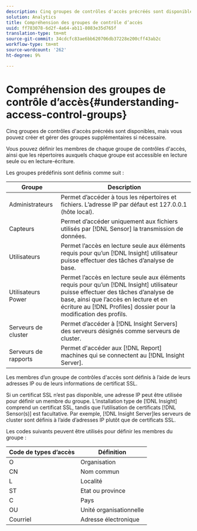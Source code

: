 ```yaml
---
description: Cinq groupes de contrôles d'accès précréés sont disponibles, mais vous pouvez créer et gérer des groupes supplémentaires si nécessaire.
solution: Analytics
title: Compréhension des groupes de contrôle d’accès
uuid: ff783078-6d2f-4a64-ab11-8083e35d765f
translation-type: tm+mt
source-git-commit: 34cdcfc83ae6bb620706db37228e200cff43ab2c
workflow-type: tm+mt
source-wordcount: '262'
ht-degree: 9%

---
```



# Compréhension des groupes de contrôle d’accès{#understanding-access-control-groups}

Cinq groupes de contrôles d&#39;accès précréés sont disponibles, mais vous pouvez créer et gérer des groupes supplémentaires si nécessaire.

Vous pouvez définir les membres de chaque groupe de contrôles d&#39;accès, ainsi que les répertoires auxquels chaque groupe est accessible en lecture seule ou en lecture-écriture.

Les groupes prédéfinis sont définis comme suit :

| Groupe | Description |
|---|---|
| Administrateurs | Permet d’accéder à tous les répertoires et fichiers. L’adresse IP par défaut est 127.0.0.1 (hôte local). |
| Capteurs | Permet d’accéder uniquement aux fichiers utilisés par [!DNL Sensor] la transmission de données. |
| Utilisateurs | Permet l’accès en lecture seule aux éléments requis pour qu’un [!DNL Insight] utilisateur puisse effectuer des tâches d’analyse de base. |
| Utilisateurs Power | Permet l’accès en lecture seule aux éléments requis pour qu’un [!DNL Insight] utilisateur puisse effectuer des tâches d’analyse de base, ainsi que l’accès en lecture et en écriture au [!DNL Profiles] dossier pour la modification des profils. |
| Serveurs de cluster | Permet d’accéder à [!DNL Insight Servers] des serveurs désignés comme serveurs de cluster. |
| Serveurs de rapports | Permet d&#39;accéder aux [!DNL Report] machines qui se connectent au [!DNL Insight Server]. |

Les membres d’un groupe de contrôles d&#39;accès sont définis à l’aide de leurs adresses IP ou de leurs informations de certificat SSL.

Si un certificat SSL n’est pas disponible, une adresse IP peut être utilisée pour définir un membre du groupe. L’installation type de [!DNL Insight] comprend un certificat SSL, tandis que l’utilisation de certificats [!DNL Sensor(s)] est facultative. Par exemple, [!DNL Insight Server]les serveurs de cluster sont définis à l’aide d’adresses IP plutôt que de certificats SSL.

Les codes suivants peuvent être utilisés pour définir les membres du groupe :

| Code de types d’accès | Définition |
|---|---|
| O | Organisation |
| CN | Nom commun |
| L | Localité |
| ST | Etat ou province |
| C | Pays |
| OU | Unité organisationnelle |
| Courriel | Adresse électronique |

